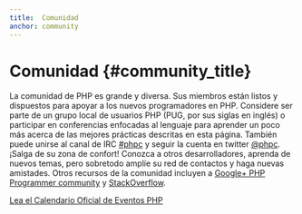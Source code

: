 ```yaml
---
title:  Comunidad
anchor: community
---
```


# Comunidad {#community_title}

La comunidad de PHP es grande y diversa. Sus miembros están listos y dispuestos para apoyar a los nuevos programadores
en PHP. Considere ser parte de un grupo local de usuarios PHP (PUG, por sus siglas en inglés) o participar en conferencias
enfocadas al lenguaje para aprender un poco más acerca de las mejores prácticas descritas en esta página. También puede
unirse al canal de IRC [#phpc][php-irc] y seguir la cuenta en twitter [@phpc][phpc-twitter]. ¡Salga de su zona de confort!
Conozca a otros desarrolladores, aprenda de nuevos temas, pero sobretodo amplíe su red de contactos y haga nuevas amistades.
Otros recursos de la comunidad incluyen a [Google+ PHP Programmer community][php-programmers-gplus] y [StackOverflow][php-so].

[Lea el Calendario Oficial de Eventos PHP][php-calendar]

[php-irc]: http://webchat.freenode.net/?channels=phpc
[phpc-twitter]: https://twitter.com/phpc
[php-programmers-gplus]: https://plus.google.com/u/0/communities/104245651975268426012
[php-so]: http://stackoverflow.com/questions/tagged/php
[php-calendar]: http://php.net/cal.php
